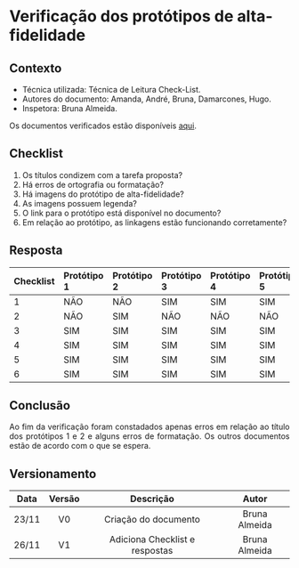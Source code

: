 # Verificação dos protótipos de alta-fidelidade

## Contexto

- Técnica utilizada: Técnica de Leitura Check-List.
- Autores do documento: Amanda, André, Bruna, Damarcones, Hugo.
- Inspetora: Bruna Almeida.

<p align = "justify">Os documentos verificados estão disponíveis <a href="https://interacao-humano-computador.github.io/2020.1-Prefeiturade-Aguas-Lindas-de-Goias/prototipo_alta_fidelidade/prototipo_alta_fidelidade_principal/">aqui</a>.</p>

## Checklist

1. Os títulos condizem com a tarefa proposta?
2. Há erros de ortografia ou formatação?
3. Há imagens do protótipo de alta-fidelidade?
4. As imagens possuem legenda?
5. O link para o protótipo está disponível no documento?
6. Em relação ao protótipo, as linkagens estão funcionando corretamente?

## Resposta

|Checklist|Protótipo 1|Protótipo 2|Protótipo 3|Protótipo 4|Protótipo 5|
|:--------|:----------|:----------|:----------|:----------|:----------|
|1        |NÃO        |NÃO        |SIM        |SIM        |SIM        |
|2        |NÃO        |SIM        |NÃO        |NÃO        |NÃO        |
|3        |SIM        |SIM        |SIM        |SIM        |SIM        |
|4        |SIM        |SIM        |SIM        |SIM        |SIM        |
|5        |SIM        |SIM        |SIM        |SIM        |SIM        |
|6        |SIM        |SIM        |SIM        |SIM        |SIM        |

## Conclusão

<p align = "justify">Ao fim da verificação foram constadados apenas erros em relação ao título dos protótipos 1 e 2 e alguns erros de formatação. Os outros documentos estão de acordo com o que se espera.</p>

## Versionamento

| Data | Versão |           Descrição             |    Autor    |
|:----:|:------:|:-------------------------------:|:-----------:|
|23/11 |V0      |     Criação do documento        |Bruna Almeida|
|26/11 |V1      |Adiciona Checklist e respostas   |Bruna Almeida|